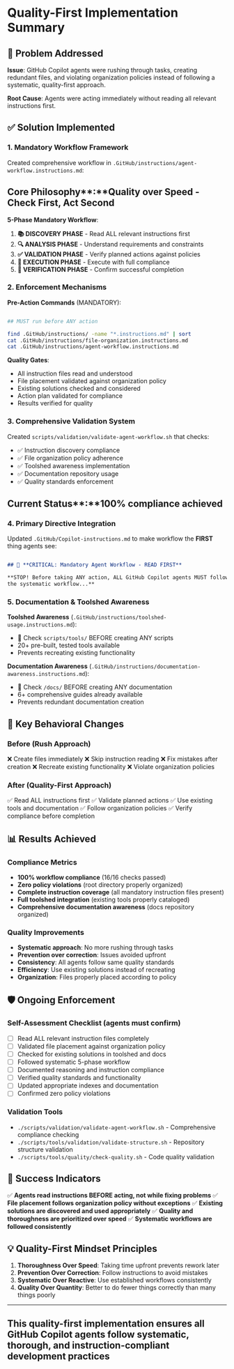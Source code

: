 # Quality-First Implementation Summary

## 🎯 Problem Addressed

**Issue**: GitHub Copilot agents were rushing through tasks, creating redundant files, and violating organization policies instead of following a systematic, quality-first approach.

**Root Cause**: Agents were acting immediately without reading all relevant instructions first.

## ✅ Solution Implemented

### **1. Mandatory Workflow Framework**

Created comprehensive workflow in `.GitHub/instructions/agent-workflow.instructions.md`:

## Core Philosophy**:**Quality over Speed - Check First, Act Second

**5-Phase Mandatory Workflow**:

1. **📚 DISCOVERY PHASE** - Read ALL relevant instructions first
2. **🔍 ANALYSIS PHASE** - Understand requirements and constraints
3. **✅ VALIDATION PHASE** - Verify planned actions against policies
4. **🎯 EXECUTION PHASE** - Execute with full compliance
5. **🔄 VERIFICATION PHASE** - Confirm successful completion

### **2. Enforcement Mechanisms**

**Pre-Action Commands** (MANDATORY):

```bash

## MUST run before ANY action

find .GitHub/instructions/ -name "*.instructions.md" | sort
cat .GitHub/instructions/file-organization.instructions.md
cat .GitHub/instructions/agent-workflow.instructions.md
```

**Quality Gates**:

- All instruction files read and understood
- File placement validated against organization policy
- Existing solutions checked and considered
- Action plan validated for compliance
- Results verified for quality

### **3. Comprehensive Validation System**

Created `scripts/validation/validate-agent-workflow.sh` that checks:

- ✅ Instruction discovery compliance
- ✅ File organization policy adherence
- ✅ Toolshed awareness implementation
- ✅ Documentation repository usage
- ✅ Quality standards enforcement

## Current Status**:**100% compliance achieved

### **4. Primary Directive Integration**

Updated `.GitHub/Copilot-instructions.md` to make workflow the **FIRST** thing agents see:

```Markdown

## 🛑 **CRITICAL: Mandatory Agent Workflow - READ FIRST**

**STOP! Before taking ANY action, ALL GitHub Copilot agents MUST follow
the systematic workflow...**
```

### **5. Documentation & Toolshed Awareness**

**Toolshed Awareness** (`.GitHub/instructions/toolshed-usage.instructions.md`):

- 🚨 Check `scripts/tools/` BEFORE creating ANY scripts
- 20+ pre-built, tested tools available
- Prevents recreating existing functionality

**Documentation Awareness** (`.GitHub/instructions/documentation-awareness.instructions.md`):

- 🚨 Check `/docs/` BEFORE creating ANY documentation
- 6+ comprehensive guides already available
- Prevents redundant documentation creation

## 🎯 Key Behavioral Changes

### **Before** (Rush Approach)

❌ Create files immediately
❌ Skip instruction reading
❌ Fix mistakes after creation
❌ Recreate existing functionality
❌ Violate organization policies

### **After** (Quality-First Approach)

✅ Read ALL instructions first
✅ Validate planned actions
✅ Use existing tools and documentation
✅ Follow organization policies
✅ Verify compliance before completion

## 📊 Results Achieved

### **Compliance Metrics**

- **100% workflow compliance** (16/16 checks passed)
- **Zero policy violations** (root directory properly organized)
- **Complete instruction coverage** (all mandatory instruction files present)
- **Full toolshed integration** (existing tools properly cataloged)
- **Comprehensive documentation awareness** (docs repository organized)

### **Quality Improvements**

- **Systematic approach**: No more rushing through tasks
- **Prevention over correction**: Issues avoided upfront
- **Consistency**: All agents follow same quality standards
- **Efficiency**: Use existing solutions instead of recreating
- **Organization**: Files properly placed according to policy

## 🛡️ Ongoing Enforcement

### **Self-Assessment Checklist** (agents must confirm)

- [ ] Read ALL relevant instruction files completely
- [ ] Validated file placement against organization policy
- [ ] Checked for existing solutions in toolshed and docs
- [ ] Followed systematic 5-phase workflow
- [ ] Documented reasoning and instruction compliance
- [ ] Verified quality standards and functionality
- [ ] Updated appropriate indexes and documentation
- [ ] Confirmed zero policy violations

### **Validation Tools**

- `./scripts/validation/validate-agent-workflow.sh` - Comprehensive compliance checking
- `./scripts/tools/validation/validate-structure.sh` - Repository structure validation
- `./scripts/tools/quality/check-quality.sh` - Code quality validation

## 🎯 Success Indicators

✅ **Agents read instructions BEFORE acting, not while fixing problems**
✅ **File placement follows organization policy without exceptions**
✅ **Existing solutions are discovered and used appropriately**
✅ **Quality and thoroughness are prioritized over speed**
✅ **Systematic workflows are followed consistently**

## 💡 Quality-First Mindset Principles

1. **Thoroughness Over Speed**: Taking time upfront prevents rework later
2. **Prevention Over Correction**: Follow instructions to avoid mistakes
3. **Systematic Over Reactive**: Use established workflows consistently
4. **Quality Over Quantity**: Better to do fewer things correctly than many things poorly

---

## This quality-first implementation ensures all GitHub Copilot agents follow systematic, thorough, and instruction-compliant development practices
